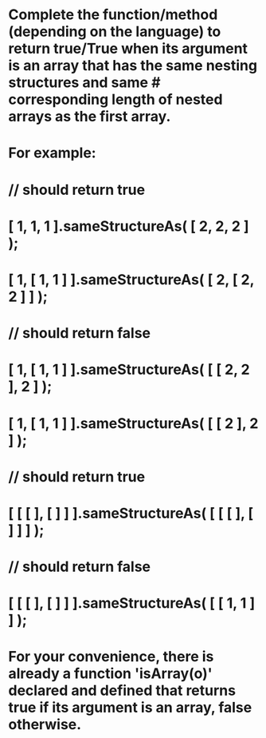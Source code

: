 # Complete the function/method (depending on the language) to return true/True when its argument is an array that has the same nesting structures and same # corresponding length of nested arrays as the first array.

# For example:

# // should return true
# [ 1, 1, 1 ].sameStructureAs( [ 2, 2, 2 ] );          
# [ 1, [ 1, 1 ] ].sameStructureAs( [ 2, [ 2, 2 ] ] );  

# // should return false 
# [ 1, [ 1, 1 ] ].sameStructureAs( [ [ 2, 2 ], 2 ] );  
# [ 1, [ 1, 1 ] ].sameStructureAs( [ [ 2 ], 2 ] );  

# // should return true
# [ [ [ ], [ ] ] ].sameStructureAs( [ [ [ ], [ ] ] ] ); 

# // should return false
# [ [ [ ], [ ] ] ].sameStructureAs( [ [ 1, 1 ] ] );     

# For your convenience, there is already a function 'isArray(o)' declared and defined that returns true if its argument is an array, false otherwise.

